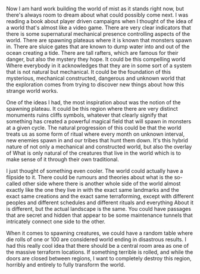 Now I am hard work building the world of mist as it stands right now, but there's always room to dream about what could possibly come next. I was reading a book about player driven campaigns when I thought of the idea of a world that's almost like a video game. There are very clear indicators that there is some supernatural mechanical presence controlling aspects of the world. There are spawning plateaus where it is known that monsters spawn in. There are sluice gates that are known to dump water into and out of the ocean creating a tide. There are tall rafters, which are famous for their danger, but also the mystery they hope. It could be this compelling world Where everybody in it acknowledges that they are in some sort of a system that is not natural but mechanical. It could be the foundation of this mysterious, mechanical constructed, dangerous and unknown world that the exploration comes from trying to discover new things about how this strange world works.

One of the ideas I had, the most inspiration about was the notion of the spawning plateau. It could be this region where there are very distinct monuments ruins cliffs symbols, whatever that clearly signify that something has created a powerful magical field that will spawn in monsters at a given cycle. The natural progression of this could be that the world treats us as some form of ritual where every month on unknown interval, new enemies spawn in and our tribes that hunt them down. It's this hybrid nature of not only a mechanical and constructed world, but also the overlay of What is only natural of the creatures that live in the world which is to make sense of it through their own traditional.

I just thought of something even cooler. The world could actually have a flipside to it. There could be rumours and theories about what is the so-called other side where there is another whole side of the world almost exactly like the one they live in with the exact same landmarks and the exact same creations and the exact same terraforming, except with different peoples and different schedules and different rituals and everything About it is different, but the actual landscape is the same. You could have passages that are secret and hidden that appear to be some maintenance tunnels that intricately connect one side to the other.

When it comes to spawning creatures, we could have a random table where die rolls of one or 100 are considered world ending in disastrous results. I had this really cool idea that there should be a central room area as one of the massive terraform locations. If something terrible is rolled, and while the doors are closed between regions, I want to completely destroy this region, horribly and entirely to fully transform the world.